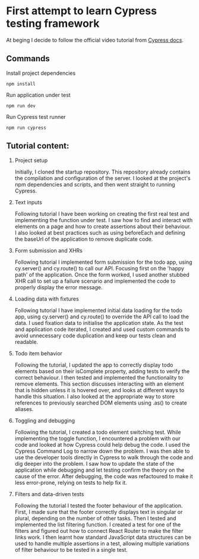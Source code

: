 # First attempt to learn Cypress testing framework

At beging I decide to follow the official video tutorial from [Cypress docs](https://docs.cypress.io/examples/tutorials).

## Commands

Install project dependencies
```console
npm install
```

Run application under test
```console
npm run dev
```

Run Cypress test runner
```console
npm run cypress
```

## Tutorial content:

1. Project setup

    Initially, I cloned the startup repository. This repository already contains the compilation and configuration of the server. I looked at the project's npm dependencies and scripts, and then went straight to running Cypress.

2. Text inputs

    Following tutorial I have been working on creating the first real test and implementing the function under test. I saw how to find and interact with elements on a page and how to create assertions about their behaviour. I also looked at best practices such as using beforeEach and defining the baseUrl of the application to remove duplicate code.

3. Form submission and XHRs

    Following tutorial I implemented form submission for the todo app, using cy.server() and cy.route() to call our API. Focusing first on the 'happy path' of the application. Once the form worked, I used another stubbed XHR call to set up a failure scenario and implemented the code to properly display the error message.

4. Loading data with fixtures

    Following tutorial I have implemented initial data loading for the todo app, using cy.server() and cy.route() to override the API call to load the data. I used fixation data to initialise the application state. As the test and application code iterated, I created and used custom commands to avoid unnecessary code duplication and keep our tests clean and readable.

5. Todo item behavior

    Following the tutorial, I updated the app to correctly display todo elements based on their isComplete property, adding tests to verify the correct behaviour. I then tested and implemented the functionality to remove elements. This section discusses interacting with an element that is hidden unless it is hovered over, and looks at different ways to handle this situation. I also looked at the appropriate way to store references to previously searched DOM elements using .as() to create aliases.

6. Toggling and debugging

    Following the tutorial, I created a todo element switching test. While implementing the toggle function, I encountered a problem with our code and looked at how Cypress could help debug the code. I used the Cypress Command Log to narrow down the problem. I was then able to use the developer tools directly in Cypress to walk through the code and dig deeper into the problem. I saw how to update the state of the application while debugging and let testing confirm the theory on the cause of the error. After debugging, the code was refactoured to make it less error-prone, relying on tests to help fix it.

7. Filters and data-driven tests

    Following the tutorial I tested the footer behaviour of the application. First, I made sure that the footer correctly displays text in singular or plural, depending on the number of other tasks. Then I tested and implemented the list filtering function. I created a test for one of the filters and figured out how to connect React Router to make the filter links work. I then learnt how standard JavaScript data structures can be used to handle multiple assertions in a test, allowing multiple variations of filter behaviour to be tested in a single test.